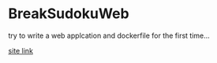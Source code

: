 # BreakSudokuWeb

try to write a web applcation and dockerfile for the first time...

[site link](https://breaksudokuweb-vb5k5zqoeq-de.a.run.app/)

